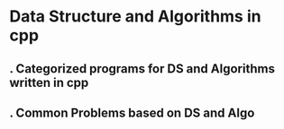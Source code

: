 # Data Structure and Algorithms in cpp 

## . Categorized programs for DS and Algorithms written in cpp 

## . Common Problems based on DS and Algo 
